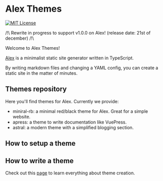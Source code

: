 # Alex Themes

[![MIT License][license-image]][license-url]

[license-image]:http://img.shields.io/badge/license-MIT-000000.svg?style=flat-square
[license-url]:LICENSE

/!\ Rewrite in progress to support v1.0.0 on Alex! (release date: 21st of december) /!\

Welcome to Alex Themes! 

[Alex](https://github.com/etermind/alex) is a minimalist static site generator written in TypeScript.

By writing markdown files and changing a YAML config, you can create a static site in the matter of minutes.

## Themes repository

Here you'll find themes for Alex. Currently we provide:

- miniral-rb: a minimal red/black theme for Alex. Great for a simple website.
- apress: a theme to write documentation like VuePress.
- astral: a modern theme with a simplified blogging section.

## How to setup a theme



## How to write a theme

Check out this [page](./THEMES.md) to learn everything about theme creation.

